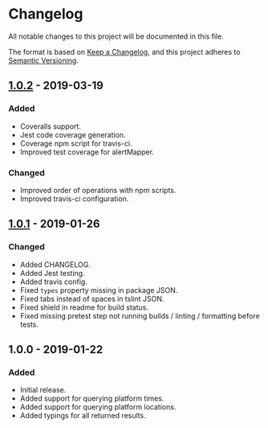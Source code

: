 # Changelog

All notable changes to this project will be documented in this file.

The format is based on [Keep a Changelog](https://keepachangelog.com/en/1.0.0/),
and this project adheres to [Semantic Versioning](https://semver.org/spec/v2.0.0.html).

## [1.0.2] - 2019-03-19

### Added

- Coveralls support.
- Jest code coverage generation.
- Coverage npm script for travis-ci.
- Improved test coverage for alertMapper.

### Changed

- Improved order of operations with npm scripts.
- Improved travis-ci configuration.

## [1.0.1] - 2019-01-26

### Changed

- Added CHANGELOG.
- Added Jest testing.
- Added travis config.
- Fixed `types` property missing in package JSON.
- Fixed tabs instead of spaces in tslint JSON.
- Fixed shield in readme for build status.
- Fixed missing pretest step not running builds / linting / formatting before tests.

## 1.0.0 - 2019-01-22

### Added

- Initial release.
- Added support for querying platform times.
- Added support for querying platform locations.
- Added typings for all returned results.

[unreleased]: https://github.com/Codex-/metro-info/compare/v1.0.2...HEAD
[1.0.2]: https://github.com/Codex-/metro-info/compare/v1.0.1...v1.0.2
[1.0.1]: https://github.com/Codex-/metro-info/compare/v1.0.0...v1.0.1
